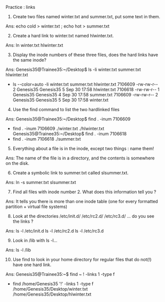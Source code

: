 Practice : links


1. Create two files named winter.txt and summer.txt, put some text in them.

Ans: echo cold > winter.txt ; echo hot > summer.txt


2. Create a hard link to winter.txt named hlwinter.txt.

Ans: ln winter.txt hlwinter.txt


3. Display the inode numbers of these three files, does the hard links have the same inode?

Ans: Genesis35@Trainee35:~/Desktop$ ls -li winter.txt summer.txt hlwinter.txt
+ ls --color=auto -li winter.txt summer.txt hlwinter.txt
7106609 -rw-rw-r-- 2 Genesis35 Genesis35 5 Sep 30 17:58 hlwinter.txt
7106618 -rw-rw-r-- 1 Genesis35 Genesis35 4 Sep 30 17:58 summer.txt
7106609 -rw-rw-r-- 2 Genesis35 Genesis35 5 Sep 30 17:58 winter.txt


4. Use the find command to list the two hardlinked files

Ans: Genesis35@Trainee35:~/Desktop$ find . -inum 7106609
+ find . -inum 7106609
./winter.txt
./hlwinter.txt
Genesis35@Trainee35:~/Desktop$ find . -inum 7106618
+ find . -inum 7106618
./summer.txt


5. Everything about a file is in the inode, except two things : name them!

Ans: The name of the file is in a directory, and the contents is somewhere on the disk.


6. Create a symbolic link to summer.txt called slsummer.txt.

Ans: ln -s summer.txt slsummer.txt


7. Find all files with inode number 2. What does this information tell you ?

Ans: It tells you there is more than one inode table (one for every formatted partition + virtual file systems)


8. Look at the directories /etc/init.d/ /etc/rc2.d/ /etc/rc3.d/ ... do you see the links ?

Ans: ls -l /etc/init.d 
     ls -l /etc/rc2.d
     ls -l /etc/rc3.d
     

9. Look in /lib with ls -l...

Ans: ls -l /lib


10. Use find to look in your home directory for regular files that do not(!) have one hard link.

Ans: Genesis35@Trainee35:~$ find ~ ! -links 1 -type f
+ find /home/Genesis35 '!' -links 1 -type f
/home/Genesis35/Desktop/winter.txt
/home/Genesis35/Desktop/hlwinter.txt